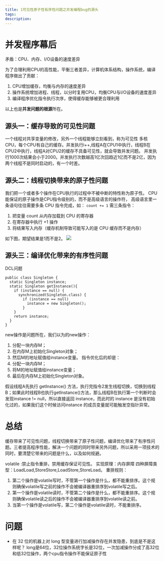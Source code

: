 ```yaml
---
title: 1可见性原子性有序性问题之并发编程bug的源头
tags:
description:
---
```

# 并发程序幕后
矛盾：CPU、内存、I/O设备的速度差异

为了合理利用CPU的高性能，平衡三者差异，计算机体系结构，操作系统，编译程序做出了贡献：
1. CPU增加缓存，均衡与内存的速度差异
2. 操作系统增加进程、线程，以分时复用CPU，均衡CPU与I/O设备的速度差异
3. 编译程序优化指令执行次序，使得缓存能够被更合理利用

以上也是**并发问题的根源**所在。

## 源头一：缓存导致的可见性问题
一个线程对共享变量的修改，另外一个线程能够立刻看到，称为可见性
多核CPU，每个CPU有自己的缓存。并发执行i++,线程A在CPU1中执行，线程B在CPU2中执行，线程A对CPU2的缓存不具备可见性，就会导致并发问题。
并发执行1000次结果会小于2000。并发执行次数越高1亿次回趋近1亿而不是2亿，因为两个线程不是同时启动的，有一个时差。

## 源头二：线程切换带来的原子性问题
我们把一个或者多个操作在CPU执行的过程中不被中断的特性称为原子性。
CPU能保证的原子操作是CPU指令级别的，而不是高级语言的操作符，
高级语言里一条语句往往需要多条 CPU 指令完成，如：
`count += 1`
需三条指令：
1. 把变量 count 从内存加载到 CPU 的寄存器
2. 在寄存器中执行 +1 操作
3. 将结果写入内存（缓存机制导致可能写入的是 CPU 缓存而不是内存）

如下图，期望结果是1而不是2。
![](线程切换带来的原子性问题.png)

## 源头三：编译优化带来的有序性问题

DCL问题

```
public class Singleton {
  static Singleton instance;
  static Singleton getInstance(){
    if (instance == null) {
      synchronized(Singleton.class) {
        if (instance == null)
          instance = new Singleton();
        }
    }
    return instance;
  }
}
```
new操作是问题所在，我们以为的new操作：
1. 分配一块内存M；
2. 在内存M上初始化Singleton对象；
3. 然后M的地址赋值给instance变量。
指令优化后的却是：
1. 分配一块内存M；
2. 将M的地址赋值给instance变量；
3. 最后在内存M上初始化Singleton对象。

假设线程A先执行 getInstance() 方法，执行完指令2发生线程切换，切换到线程B；如果此时线程B也执行getInstance()方法，那么线程B在执行第一个判断时会发现instance != null，所以直接返回 instance，而此时的 instance 是没有初始化过的，如果我们这个时候访问instance 的成员变量就可能触发空指针异常。

# 总结
缓存带来了可见性问题，线程切换带来了原子性问题，编译优化带来了有序性问题。三者提高程序性能，解决一个问题的同时带来另外问题，所以采用一项技术的同时，要清楚它带来的问题是什么，以及如何规避。

volatile :禁止指令重排，禁用缓存保证可见性。
实现原理：内存屏障
四种屏障类型：LoadLoad,StoreStore,LoadStore,StoreLoad。
重排规则：
1. 第二个操作是volatile写时，不管第一个操作是什么，都不能重排序。这个规则确保volatile写之前的操作不会被编译器重排序到volatile写之后。
2. 第一个操作是volatile读时，不管第二个操作是什么，都不能重排序。这个规则确保volatile读之后的操作不会被编译器重排序到volatile读之前。
3. 当第一个操作是volatile写，第二个操作是volatile读时，不能重排序。

# 问题
- 在 32 位的机器上对 long 型变量进行加减操作存在并发隐患，到底是不是这样呢？
long是64位，32位操作系统字长是32位，一次加减操作分成了高32位和低32位操作，两个cpu指令操作不能保证原子性
